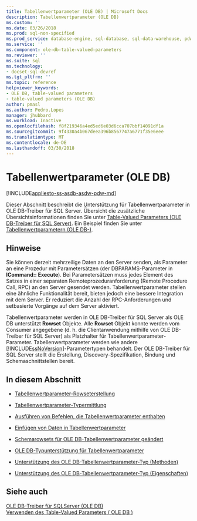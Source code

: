 ```yaml
---
title: Tabellenwertparameter (OLE DB) | Microsoft Docs
description: Tabellenwertparameter (OLE DB)
ms.custom: ''
ms.date: 03/26/2018
ms.prod: sql-non-specified
ms.prod_service: database-engine, sql-database, sql-data-warehouse, pdw
ms.service: ''
ms.component: ole-db-table-valued-parameters
ms.reviewer: ''
ms.suite: sql
ms.technology:
- docset-sql-devref
ms.tgt_pltfrm: ''
ms.topic: reference
helpviewer_keywords:
- OLE DB, table-valued parameters
- table-valued parameters (OLE DB)
author: pmasl
ms.author: Pedro.Lopes
manager: jhubbard
ms.workload: Inactive
ms.openlocfilehash: f8f219346a4ed5ed6e03d6cca707bbf14091df1a
ms.sourcegitcommit: 9f4330a4b067deea396b8567747a6771f35e6eee
ms.translationtype: MT
ms.contentlocale: de-DE
ms.lasthandoff: 03/30/2018
---
```

# <a name="table-valued-parameters-ole-db"></a>Tabellenwertparameter (OLE DB)
[!INCLUDE[appliesto-ss-asdb-asdw-pdw-md](../../../includes/appliesto-ss-asdb-asdw-pdw-md.md)]

  Dieser Abschnitt beschreibt die Unterstützung für Tabellenwertparameter in OLE DB-Treiber für SQL Server. Übersicht die zusätzliche Übersichtsinformationen finden Sie unter [Table-Valued Parameters &#40;OLE DB-Treiber für SQL Server&#41;](../../oledb/features/table-valued-parameters-oledb-driver-for-sql-server.md). Ein Beispiel finden Sie unter [Tabellenwertparametern &#40;OLE DB-&#41;](../../oledb/ole-db-how-to/use-table-valued-parameters-ole-db.md).  
  
## <a name="remarks"></a>Hinweise  
 Sie können derzeit mehrzeilige Daten an den Server senden, als Parameter an eine Prozedur mit Parametersätzen (der DBPARAMS-Parameter in **ICommand:: Execute**). Bei Parametersätzen muss jedes Element des Satzes in einer separaten Remoteprozeduranforderung (Remote Procedure Call, RPC) an den Server gesendet werden. Tabellenwertparameter stellen eine ähnliche Funktionalität bereit, bieten jedoch eine bessere Integration mit dem Server. Er reduziert die Anzahl der RPC-Anforderungen und setbasierte Vorgänge auf dem Server aktiviert.  
  
 Tabellenwertparameter werden in OLE DB-Treiber für SQL Server als OLE DB unterstützt **Rowset** Objekte. Alle **Rowset** Objekt konnte werden vom Consumer angegebene (d. h. die Clientanwendung mithilfe von OLE DB-Treiber für SQL Server) als Platzhalter für Tabellenwertparameter-Parameter. Tabellenwertparameter werden wie andere [!INCLUDE[ssNoVersion](../../../includes/ssnoversion-md.md)]-Parametertypen behandelt. Der OLE DB-Treiber für SQL Server stellt die Erstellung, Discovery-Spezifikation, Bindung und Schemaschnittstellen bereit.  
  
## <a name="in-this-section"></a>In diesem Abschnitt  
  
-   [Tabellenwertparameter-Rowseterstellung](../../oledb/ole-db-table-valued-parameters/table-valued-parameter-rowset-creation.md)  
  
-   [Tabellenwertparameter-Typermittlung](../../oledb/ole-db-table-valued-parameters/table-valued-parameter-type-discovery.md)  
  
-   [Ausführen von Befehlen, die Tabellenwertparameter enthalten](../../oledb/ole-db-table-valued-parameters/executing-commands-containing-table-valued-parameters.md)  
  
-   [Einfügen von Daten in Tabellenwertparameter](../../oledb/ole-db-table-valued-parameters/inserting-data-into-table-valued-parameters.md)  
  
-   [Schemarowsets für OLE DB-Tabellenwertparameter geändert](../../oledb/ole-db-table-valued-parameters/schema-rowsets-changed-for-ole-db-table-valued-parameters.md)  
  
-   [OLE DB-Typunterstützung für Tabellenwertparameter](../../oledb/ole-db-table-valued-parameters/ole-db-table-valued-parameter-type-support.md)  
  
-   [Unterstützung des OLE DB-Tabellenwertparameter-Typ &#40;Methoden&#41;](../../oledb/ole-db-table-valued-parameters/ole-db-table-valued-parameter-type-support-methods.md)  
  
-   [Unterstützung des OLE DB-Tabellenwertparameter-Typ &#40;Eigenschaften&#41;](../../oledb/ole-db-table-valued-parameters/ole-db-table-valued-parameter-type-support-properties.md)  
  
## <a name="see-also"></a>Siehe auch  
 [OLE DB-Treiber für SQLServer &#40;OLE DB&#41;](../../oledb/ole-db/oledb-driver-for-sql-server-ole-db.md)   
 [Verwenden des Table-Valued Parameters &#40; OLE DB &#41;](../../oledb/ole-db-how-to/use-table-valued-parameters-ole-db.md)  
  
  
